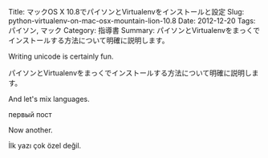 Title: マックOS X 10.8でパイソンとVirtualenvをインストールと設定
Slug: python-virtualenv-on-mac-osx-mountain-lion-10.8
Date: 2012-12-20
Tags: パイソン, マック
Category: 指導書
Summary: パイソンとVirtualenvをまっくでインストールする方法について明確に説明します。

Writing unicode is certainly fun.

パイソンとVirtualenvをまっくでインストールする方法について明確に説明します。

And let's mix languages.

первый пост

Now another.

İlk yazı çok özel değil.
